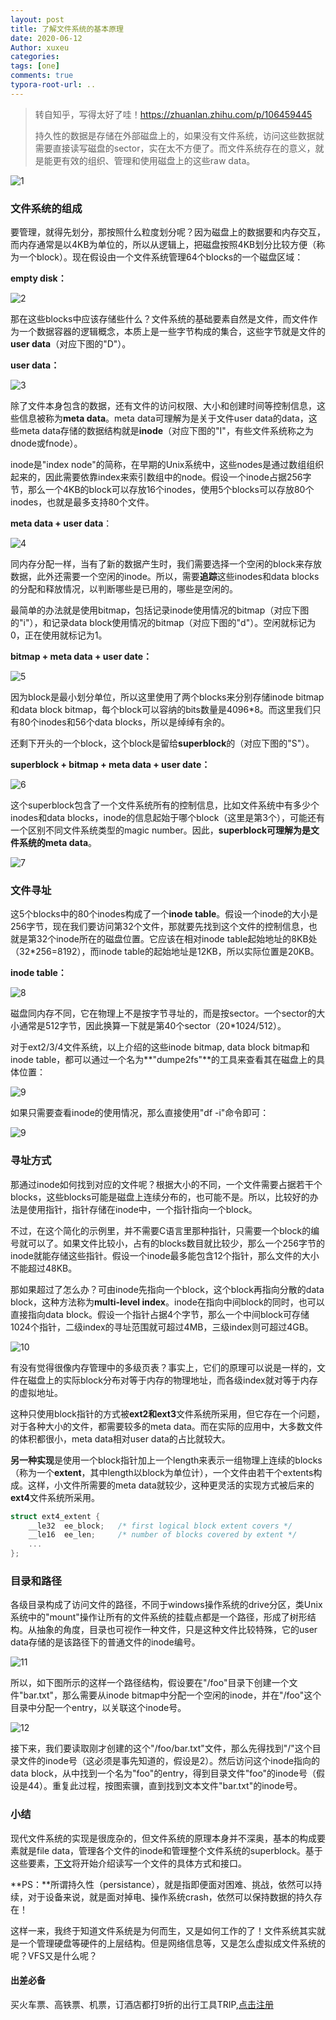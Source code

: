 ```yaml
---
layout: post
title: 了解文件系统的基本原理
date: 2020-06-12
Author: xuxeu
categories: 
tags: [one]
comments: true
typora-root-url: ..
---
```


> 转自知乎，写得太好了哇！https://zhuanlan.zhihu.com/p/106459445
>
> 持久性的数据是存储在外部磁盘上的，如果没有文件系统，访问这些数据就需要直接读写磁盘的sector，实在太不方便了。而文件系统存在的意义，就是能更有效的组织、管理和使用磁盘上的这些raw data。

![1](/images/2020-06-12-fs/1.jpg)

### 文件系统的组成

要管理，就得先划分，那按照什么粒度划分呢？因为磁盘上的数据要和内存交互，而内存通常是以4KB为单位的，所以从逻辑上，把磁盘按照4KB划分比较方便（称为一个block）。现在假设由一个文件系统管理64个blocks的一个磁盘区域：

**empty disk：**

![2](/images/2020-06-12-fs/2.png)

那在这些blocks中应该存储些什么？文件系统的基础要素自然是文件，而文件作为一个数据容器的逻辑概念，本质上是一些字节构成的集合，这些字节就是文件的**user data**（对应下图的"D"）。

**user data：**

![3](/images/2020-06-12-fs/3.jpg)

除了文件本身包含的数据，还有文件的访问权限、大小和创建时间等控制信息，这些信息被称为**meta data**。meta data可理解为是关于文件user data的data，这些meta data存储的数据结构就是**inode**（对应下图的"I"，有些文件系统称之为dnode或fnode）。

inode是"index node"的简称，在早期的Unix系统中，这些nodes是通过数组组织起来的，因此需要依靠index来索引数组中的node。假设一个inode占据256字节，那么一个4KB的block可以存放16个inodes，使用5个blocks可以存放80个inodes，也就是最多支持80个文件。

**meta data + user data**：

![4](/images/2020-06-12-fs/4.jpg)

同内存分配一样，当有了新的数据产生时，我们需要选择一个空闲的block来存放数据，此外还需要一个空闲的inode。所以，需要**追踪**这些inodes和data blocks的分配和释放情况，以判断哪些是已用的，哪些是空闲的。

最简单的办法就是使用bitmap，包括记录inode使用情况的bitmap（对应下图的"i"），和记录data block使用情况的bitmap（对应下图的"d"）。空闲就标记为0，正在使用就标记为1。

**bitmap + meta data + user date：**

![5](/images/2020-06-12-fs/5.jpg)

因为block是最小划分单位，所以这里使用了两个blocks来分别存储inode bitmap和data block bitmap，每个block可以容纳的bits数量是4096*8。而这里我们只有80个inodes和56个data blocks，所以是绰绰有余的。

还剩下开头的一个block，这个block是留给**superblock**的（对应下图的"S"）。

**superblock + bitmap + meta data + user date：**

![6](/images/2020-06-12-fs/6.jpg)

这个superblock包含了一个文件系统所有的控制信息，比如文件系统中有多少个inodes和data blocks，inode的信息起始于哪个block（这里是第3个），可能还有一个区别不同文件系统类型的magic number。因此，**superblock可理解为是文件系统的meta data**。

![7](/images/2020-06-12-fs/7.jpg)

### 文件寻址

这5个blocks中的80个inodes构成了一个**inode table**。假设一个inode的大小是256字节，现在我们要访问第32个文件，那就要先找到这个文件的控制信息，也就是第32个inode所在的磁盘位置。它应该在相对inode table起始地址的8KB处（32*256=8192），而inode table的起始地址是12KB，所以实际位置是20KB。

**inode table：**

![8](/images/2020-06-12-fs/8.jpg)

磁盘同内存不同，它在物理上不是按字节寻址的，而是按sector。一个sector的大小通常是512字节，因此换算一下就是第40个sector（20*1024/512）。

对于ext2/3/4文件系统，以上介绍的这些inode bitmap, data block bitmap和inode table，都可以通过一个名为**"dumpe2fs"**的工具来查看其在磁盘上的具体位置：

![9](/images/2020-06-12-fs/9.jpg)

如果只需要查看inode的使用情况，那么直接使用"df -i"命令即可：

![9](/images/2020-06-12-fs/9.png)

### 寻址方式

那通过inode如何找到对应的文件呢？根据大小的不同，一个文件需要占据若干个blocks，这些blocks可能是磁盘上连续分布的，也可能不是。所以，比较好的办法是使用指针，指针存储在inode中，一个指针指向一个block。

不过，在这个简化的示例里，并不需要C语言里那种指针，只需要一个block的编号就可以了。如果文件比较小，占有的blocks数目就比较少，那么一个256字节的inode就能存储这些指针。假设一个inode最多能包含12个指针，那么文件的大小不能超过48KB。

那如果超过了怎么办？可由inode先指向一个block，这个block再指向分散的data block，这种方法称为**multi-level index**。inode在指向中间block的同时，也可以直接指向data block。假设一个指针占据4个字节，那么一个中间block可存储1024个指针，二级index的寻址范围就可超过4MB，三级index则可超过4GB。

![10](/images/2020-06-12-fs/10.jpg)

有没有觉得很像内存管理中的多级页表？事实上，它们的原理可以说是一样的，文件在磁盘上的实际block分布对等于内存的物理地址，而各级index就对等于内存的虚拟地址。

这种只使用block指针的方式被**ext2和ext3**文件系统所采用，但它存在一个问题，对于各种大小的文件，都需要较多的meta data。而在实际的应用中，大多数文件的体积都很小，meta data相对user data的占比就较大。

**另一种实现**是使用一个block指针加上一个length来表示一组物理上连续的blocks（称为一个**extent**，其中length以block为单位计），一个文件由若干个extents构成。这样，小文件所需要的meta data就较少，这种更灵活的实现方式被后来的**ext4**文件系统所采用。

```go
struct ext4_extent {
    __le32  ee_block;   /* first logical block extent covers */
    __le16  ee_len;     /* number of blocks covered by extent */
    ...
};
```

### 目录和路径

各级目录构成了访问文件的路径，不同于windows操作系统的drive分区，类Unix系统中的"mount"操作让所有的文件系统的挂载点都是一个路径，形成了树形结构。从抽象的角度，目录也可视作一种文件，只是这种文件比较特殊，它的user data存储的是该路径下的普通文件的inode编号。

![11](/images/2020-06-12-fs/11.jpg)

所以，如下图所示的这样一个路径结构，假设要在"/foo"目录下创建一个文件"bar.txt"，那么需要从inode bitmap中分配一个空闲的inode，并在"/foo"这个目录中分配一个entry，以关联这个inode号。

![12](/images/2020-06-12-fs/12.jpg)

接下来，我们要读取刚才创建的这个"/foo/bar.txt"文件，那么先得找到"/"这个目录文件的inode号（这必须是事先知道的，假设是2）。然后访问这个inode指向的data block，从中找到一个名为"foo"的entry，得到目录文件"foo"的inode号（假设是44）。重复此过程，按图索骥，直到找到文本文件"bar.txt"的inode号。

### 小结

现代文件系统的实现是很庞杂的，但文件系统的原理本身并不深奥，基本的构成要素就是file data，管理各个文件的inode和管理整个文件系统的superblock。基于这些要素，[下文](https://zhuanlan.zhihu.com/p/100329177)将开始介绍读写一个文件的具体方式和接口。

**PS：**所谓持久性（persistance），就是指即便面对困难、挑战，依然可以持续，对于设备来说，就是面对掉电、操作系统crash，依然可以保持数据的持久存在！

这样一来，我终于知道文件系统是为何而生，又是如何工作的了！文件系统其实就是一个管理硬盘等硬件的上层结构。但是网络信息等，又是怎么虚拟成文件系统的呢？VFS又是什么呢？

#### 出差必备

买火车票、高铁票、机票，订酒店都打9折的出行工具TRIP,[点击注册](https://h5.itrip.world/#/register/6tpd1Z)